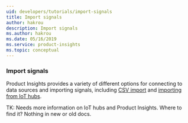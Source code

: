 ```yaml
---
uid: developers/tutorials/import-signals
title: Import signals
author: hakrou
description: Import signals
ms.author: hakrou
ms.date: 05/16/2019
ms.service: product-insights
ms.topic: conceptual
---
```


### Import signals  

Product Insights provides a variety of different options for connecting to data sources and importing signals,
including [CSV import](developers/downloads/tutorials/ingest) and [importing from IoT hubs]().

TK: Needs more information on IoT hubs and Product Insights. Where to find it? Nothing in new or old docs.